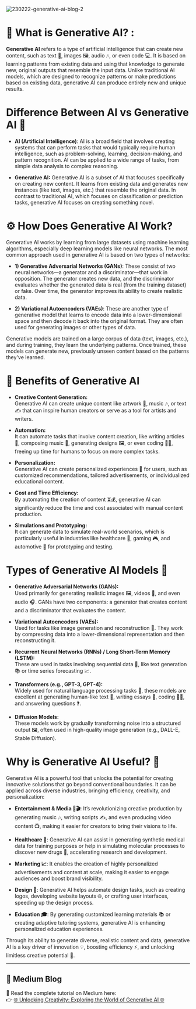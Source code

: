 ![230222-generative-ai-blog-2](https://github.com/user-attachments/assets/2b094fd9-376a-4d72-805b-355882bf8b09)

# 🤖 What is Generative AI? :
**Generative AI** refers to a type of artificial intelligence that can create new content, such as text 📝, images 🖼️, audio 🎶, or even code 💻. It is based on learning patterns from existing data and using that knowledge to generate new, original outputs that resemble the input data. Unlike traditional AI models, which are designed to recognize patterns or make predictions based on existing data, generative AI can produce entirely new and unique results.

# Difference Between AI vs Generative AI 🤖

- **AI (Artificial Intelligence)**: AI is a broad field that involves creating systems that can perform tasks that would typically require human intelligence, such as problem-solving, learning, decision-making, and pattern recognition. AI can be applied to a wide range of tasks, from simple data analysis to complex reasoning.

- **Generative AI:** Generative AI is a subset of AI that focuses specifically on creating new content. It learns from existing data and generates new instances (like text, images, etc.) that resemble the original data. In contrast to traditional AI, which focuses on classification or prediction tasks, generative AI focuses on creating something novel.

# ⚙️ How Does Generative AI Work?

Generative AI works by learning from large datasets using machine learning algorithms, especially deep learning models like neural networks. The most common approach used in generative AI is based on two types of networks:

- **1) Generative Adversarial Networks (GANs)**: These consist of two neural networks—a generator and a discriminator—that work in opposition. The generator creates new data, and the discriminator evaluates whether the generated data is real (from the training dataset) or fake. Over time, the generator improves its ability to create realistic data.

- **2) Variational Autoencoders (VAEs)**: These are another type of generative model that learns to encode data into a lower-dimensional space and then decode it back into the original format. They are often used for generating images or other types of data.

Generative models are trained on a large corpus of data (text, images, etc.), and during training, they learn the underlying patterns. Once trained, these models can generate new, previously unseen content based on the patterns they've learned.


# 🌟 Benefits of Generative AI

- **Creative Content Generation:**  
Generative AI can create unique content like artwork 🎨, music 🎶, or text ✍️ that can inspire human creators or serve as a tool for artists and writers.

- **Automation:**  
It can automate tasks that involve content creation, like writing articles 📝, composing music 🎼, generating designs 🖼️, or even coding 👨‍💻, freeing up time for humans to focus on more complex tasks.

- **Personalization:**  
Generative AI can create personalized experiences 🎁 for users, such as customized recommendations, tailored advertisements, or individualized educational content.

- **Cost and Time Efficiency:**  
By automating the creation of content ⏳💰, generative AI can significantly reduce the time and cost associated with manual content production.

- **Simulations and Prototyping:**  
It can generate data to simulate real-world scenarios, which is particularly useful in industries like healthcare 🏥, gaming 🎮, and automotive 🚗 for prototyping and testing.


# Types of Generative AI Models 🤖

- **Generative Adversarial Networks (GANs):**  
Used primarily for generating realistic images 🖼️, videos 🎥, and even audio 🎧. GANs have two components: a generator that creates content and a discriminator that evaluates the content.

- **Variational Autoencoders (VAEs):**  
Used for tasks like image generation and reconstruction 🔄. They work by compressing data into a lower-dimensional representation and then reconstructing it.

- **Recurrent Neural Networks (RNNs) / Long Short-Term Memory (LSTM):**  
These are used in tasks involving sequential data 📅, like text generation 📚 or time series forecasting 📈.

- **Transformers (e.g., GPT-3, GPT-4):**  
Widely used for natural language processing tasks 💬, these models are excellent at generating human-like text 📝, writing essays 📜, coding 👩‍💻, and answering questions ❓.

- **Diffusion Models:**  
These models work by gradually transforming noise into a structured output 🖼️, often used in high-quality image generation (e.g., DALL-E, Stable Diffusion).


# Why is Generative AI Useful? 🌟

Generative AI is a powerful tool that unlocks the potential for creating innovative solutions that go beyond conventional boundaries. It can be applied across diverse industries, bringing efficiency, creativity, and personalization:

- **Entertainment & Media 🎥🎬**:
It’s revolutionizing creative production by generating music 🎶, writing scripts ✍️, and even producing video content 📺, making it easier for creators to bring their visions to life.

- **Healthcare 🏥**:
Generative AI can assist in generating synthetic medical data for training purposes or help in simulating molecular processes to discover new drugs 💊, accelerating research and development.

- **Marketing 📈**:
It enables the creation of highly personalized advertisements and content at scale, making it easier to engage audiences and boost brand visibility.

- **Design 🎨**:
Generative AI helps automate design tasks, such as creating logos, developing website layouts 🌐, or crafting user interfaces, speeding up the design process.

- **Education 🎓**:
By generating customized learning materials 📚 or creating adaptive tutoring systems, generative AI is enhancing personalized education experiences.

Through its ability to generate diverse, realistic content and data, generative AI is a key driver of innovation 💡, boosting efficiency ⚡, and unlocking limitless creative potential 🚀.

---
## 📝 Medium Blog

📖 Read the complete tutorial on Medium here:  
👉 [🌐 Unlocking Creativity: Exploring the World of Generative AI 🌐](https://medium.com/@anumriz2017/unlocking-creativity-exploring-the-world-of-generative-ai-13c128bca420)



